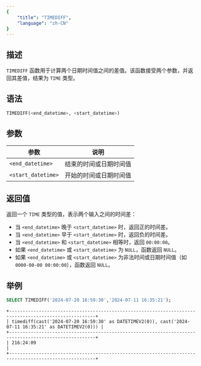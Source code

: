```yaml
---
{
    "title": "TIMEDIFF",
    "language": "zh-CN"
}
---
```


## 描述
`TIMEDIFF` 函数用于计算两个日期时间值之间的差值。该函数接受两个参数，并返回其差值，结果为 `TIME` 类型。

## 语法

```sql
TIMEDIFF(<end_datetime>, <start_datetime>)
```

## 参数

| 参数              | 说明                          |
|-------------------|-------------------------------|
| `<end_datetime>`      | 结束的时间或日期时间值        |
| `<start_datetime>`    | 开始的时间或日期时间值        |

## 返回值
返回一个 `TIME` 类型的值，表示两个输入之间的时间差：
- 当 `<end_datetime>` 晚于 `<start_datetime>` 时，返回正的时间差。
- 当 `<end_datetime>` 早于 `<start_datetime>` 时，返回负的时间差。
- 当 `<end_datetime>` 和 `<start_datetime>` 相等时，返回 `00:00:00`。
- 如果 `<end_datetime>` 或 `<start_datetime>` 为 `NULL`，函数返回 `NULL`。
- 如果 `<end_datetime>` 或 `<start_datetime>` 为非法时间或日期时间值（如 `0000-00-00 00:00:00`），函数返回 `NULL`。

## 举例

```sql
SELECT TIMEDIFF('2024-07-20 16:59:30','2024-07-11 16:35:21');
```

```text
+------------------------------------------------------------------------------------------------------+
| timediff(cast('2024-07-20 16:59:30' as DATETIMEV2(0)), cast('2024-07-11 16:35:21' as DATETIMEV2(0))) |
+------------------------------------------------------------------------------------------------------+
| 216:24:09                                                                                            |
+------------------------------------------------------------------------------------------------------+
```

